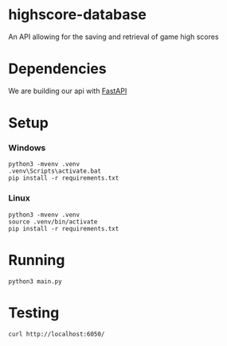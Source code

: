 # highscore-database
An API allowing for the saving and retrieval of game high scores

# Dependencies

We are building our api with [FastAPI](https://fastapi.tiangolo.com/)

# Setup


### Windows
```
python3 -mvenv .venv
.venv\Scripts\activate.bat
pip install -r requirements.txt
```

### Linux
```
python3 -mvenv .venv
source .venv/bin/activate
pip install -r requirements.txt
```

# Running

```
python3 main.py
```

# Testing

```
curl http://localhost:6050/
```
